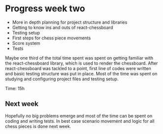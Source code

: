 # Progress week two

- More in depth planning for project structure and libraries
- Getting to know ins and outs of react-chessboard
- Testing setup
- First steps for chess piece movements
- Score system
- Tests

Maybe one third of the total time spent was spent on getting familiar with the react-chessboard library, which is used to render the chessboard.
After react-chessboard was tackled to a point, first line of codes were written and basic testing structure was put in place.
Most of the time was spent on studying and configuring project files and testing setup. 

Time: 15h

## Next week
Hopefully no big problems emerge and most of the time can be spent on coding and writing tests. In best case scenario movement and logic for all chess pieces is done next week.
